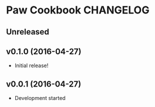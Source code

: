 Paw Cookbook CHANGELOG
======================

Unreleased
----------

v0.1.0 (2016-04-27)
-------------------
- Initial release!

v0.0.1 (2016-04-27)
-------------------
- Development started
